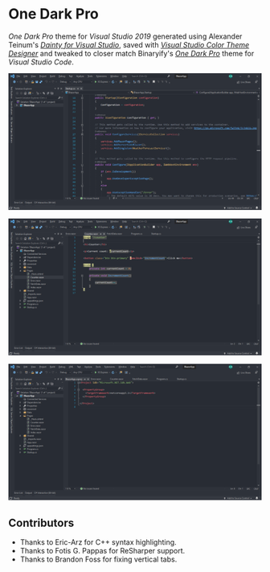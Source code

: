 # One Dark Pro

*One Dark Pro* theme for *Visual Studio 2019* generated using Alexander Teinum's *[Dainty for Visual Studio](https://github.com/alexanderte/dainty-vs)*, saved with *[Visual Studio Color Theme Designer](https://marketplace.visualstudio.com/items?itemName=ms-madsk.ColorThemeDesigner)* and tweaked to closer match Binaryify's *[One Dark Pro](https://marketplace.visualstudio.com/items?itemName=zhuangtongfa.Material-theme)* theme for *Visual Studio Code*.

![C# Code](img/CSharp.png)

![Razor Code](img/Razor.png)

![XML Code](img/XML.png)

## Contributors

- Thanks to Eric-Arz for C++ syntax highlighting.
- Thanks to Fotis G. Pappas for ReSharper support.
- Thanks to Brandon Foss for fixing vertical tabs.